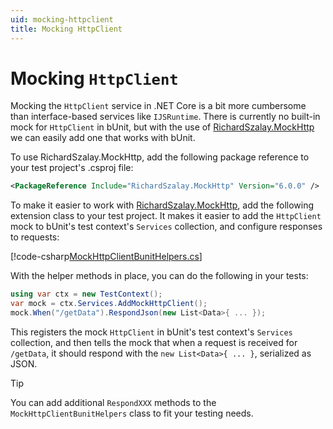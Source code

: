 ```yaml
---
uid: mocking-httpclient
title: Mocking HttpClient
---
```


# Mocking `HttpClient`

Mocking the `HttpClient` service in .NET Core is a bit more cumbersome than interface-based services like `IJSRuntime`. 
There is currently no built-in mock for `HttpClient` in bUnit, but with the use of 
[RichardSzalay.MockHttp](https://www.nuget.org/packages/RichardSzalay.MockHttp/) we can easily add one that works
with bUnit.

To use RichardSzalay.MockHttp, add the following package reference to your test project's .csproj file:

```xml
<PackageReference Include="RichardSzalay.MockHttp" Version="6.0.0" />
```

To make it easier to work with [RichardSzalay.MockHttp](https://www.nuget.org/packages/RichardSzalay.MockHttp/), add 
the following extension class to your test project. It makes it easier to add the `HttpClient` mock to 
bUnit's test context's `Services` collection, and configure responses to requests:

[!code-csharp[MockHttpClientBunitHelpers.cs](../../../samples/tests/xunit/MockHttpClientBunitHelpers.cs?start=3&end=46)]

With the helper methods in place, you can do the following in your tests:

```csharp
using var ctx = new TestContext();
var mock = ctx.Services.AddMockHttpClient();
mock.When("/getData").RespondJson(new List<Data>{ ... });
```

This registers the mock `HttpClient` in bUnit's test context's `Services` collection, and then tells the mock that when a request is received for `/getData`, it should respond with the `new List<Data>{ ... }`, serialized as JSON.

> [!TIP]
> You can add additional `RespondXXX` methods to the `MockHttpClientBunitHelpers` class to fit your testing needs.
<!--stackedit_data:
eyJoaXN0b3J5IjpbNDkzNTI2MzY3XX0=
-->